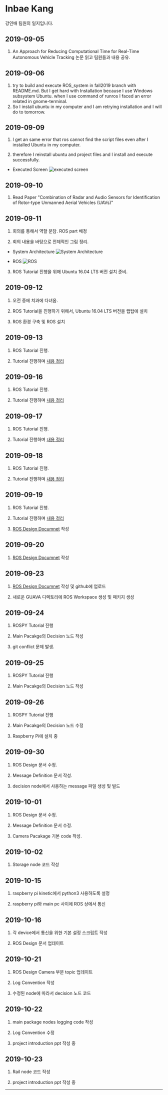 Inbae Kang
=============
강인배 팀원의 일지입니다.

## 2019-09-05

1. An Approach for Reducing Computational Time for Real-Time Autonomous Vehicle Tracking 논문 읽고 팀원들과 내용 공유.

## 2019-09-06

1. try to build and execute ROS_system in fall2019 branch with README.md. But I get hard with Installation because I use Windows subsystem Ubuntu. when I use command of runros I faced an error related in gnome-terminal.
2. So I install ubuntu in my computer and I am retrying installation and I will do to tomorrow.

## 2019-09-09

1. I get an same error that ros cannot find the script files even after I installed Ubuntu in my computer.

2. therefore I reinstall ubuntu and project files and I install and execute successfully.

- Executed Screen
![executed screen](https://i.imgur.com/cuur6FX.png)

## 2019-09-10

1. Read Paper "Combination of Radar and Audio Sensors for Identification of Rotor-type Unmanned Aerial Vehicles (UAVs)"

## 2019-09-11

1. 회의를 통해서 역할 분담. ROS part 배정

2. 회의 내용을 바탕으로 전체적인 그림 정리.

- System Architecture
![System Architecture](https://i.imgur.com/J9cstXA.png)

- ROS
![ROS](https://i.imgur.com/eVVKMlF.png)

3. ROS Tutorial 진행을 위해 Ubuntu 16.04 LTS 버전 설치 준비.

## 2019-09-12

1. 오전 중에 치과에 다녀옴.

2. ROS Tutorial을 진행하기 위해서, Ubuntu 16.04 LTS 버전을 랩탑에 설치

3. ROS 환경 구축 및 ROS 설치

## 2019-09-13

1. ROS Tutorial 진행.

2. Tutorial 진행하며 [내용 정리](https://github.com/cleverdevk/ROS_Tutorial)

## 2019-09-16

1. ROS Tutorial 진행.

2. Tutorial 진행하며 [내용 정리](https://github.com/cleverdevk/ROS_Tutorial)


## 2019-09-17

1. ROS Tutorial 진행.

2. Tutorial 진행하며 [내용 정리](https://github.com/cleverdevk/ROS_Tutorial)


## 2019-09-18

1. ROS Tutorial 진행.

2. Tutorial 진행하며 [내용 정리](https://github.com/cleverdevk/ROS_Tutorial)


## 2019-09-19

1. ROS Tutorial 진행.

2. Tutorial 진행하며 [내용 정리](https://github.com/cleverdevk/ROS_Tutorial)

3. [ROS Design Documnet](https://www.notion.so/cleverdevk/ROS-Design-9cbf88796d634cb692d4113f3f8526bd) 작성


## 2019-09-20


1. [ROS Design Documnet](https://www.notion.so/cleverdevk/ROS-Design-9cbf88796d634cb692d4113f3f8526bd) 작성

## 2019-09-23


1. [ROS Design Documnet](https://www.notion.so/cleverdevk/ROS-Design-9cbf88796d634cb692d4113f3f8526bd) 작성 및 github에 업로드

2. 새로운 GUAVA 디렉토리에 ROS Workspace 생성 및 패키지 생성

## 2019-09-24

1. ROSPY Tutorial 진행

2. Main Pacakge의 Decision 노드 작성

3. git conflict 문제 발생.

## 2019-09-25

1. ROSPY Tutorial 진행

2. Main Pacakge의 Decision 노드 작성

## 2019-09-26

1. ROSPY Tutorial 진행

2. Main Pacakge의 Decision 노드 수정

3. Raspberry Pi에 설치 중

## 2019-09-30

1. ROS Design 문서 수정.

2. Message Definition 문서 작성.

3. decision node에서 사용하는 message 파일 생성 및 빌드

## 2019-10-01

1. ROS Design 문서 수정.

2. Message Definition 문서 수정.

3. Camera Pacakage 기본 code 작성.

## 2019-10-02

1. Storage node 코드 작성

## 2019-10-15

1. raspberry pi kinetic에서 python3 사용하도록 설정

2. raspberry pi와 main pc 사이에 ROS 상에서 통신

## 2019-10-16

1. 각 device에서 통신을 위한 기본 설정 스크립트 작성

2. ROS Design 문서 업데이트

## 2019-10-21

1. ROS Design Camera 부분 topic 업데이트

2. Log Convention 작성

3. 수정된 node에 따라서 decision 노드 코드 

## 2019-10-22

1. main package nodes logging code 작성

2. Log Convention 수정

3. project introduction ppt 작성 중

## 2019-10-23

1. Rail node 코드 작성

2. project introduction ppt 작성 중
* * *

